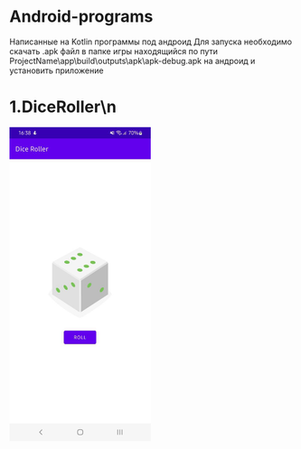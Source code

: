 # Android-programs
Написанные на Kotlin программы под андроид
Для запуска необходимо скачать .apk файл в папке игры находящийся по пути ProjectName\app\build\outputs\apk\apk-debug.apk на андроид и установить приложение
# 1.DiceRoller\n

<img src="DiceRoller/diceroller.png" alt="drawing" width="250"/>
